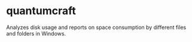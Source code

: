 # quantumcraft
Analyzes disk usage and reports on space consumption by different files and folders in Windows.
